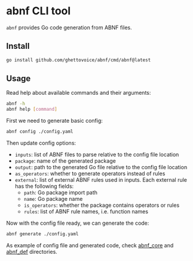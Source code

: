 # abnf CLI tool

`abnf` provides Go code generation from ABNF files.

## Install

```bash
go install github.com/ghettovoice/abnf/cmd/abnf@latest
```

## Usage

Read help about available commands and their arguments:

```bash
abnf -h
abnf help [command]
```

First we need to generate basic config:

```bash
abnf config ./config.yaml
```

Then update config options:

- `inputs`: list of ABNF files to parse relative to the config file location
- `package`: name of the generated package
- `output`: path to the generated Go file relative to the config file location
- `as_operators`: whether to generate operators instead of rules
- `external`: list of external ABNF rules used in inputs. Each external rule has the following fields:
  - `path`: Go package import path
  - `name`: Go package name
  - `is_operators`: whether the package contains operators or rules
  - `rules`: list of ABNF rule names, i.e. function names

Now with the config file ready, we can generate the code:

```bash
abnf generate ./config.yaml
```

As example of config file and generated code, check [abnf_core](https://github.com/ghettovoice/abnf/tree/master/pkg/abnf_core) and [abnf_def](https://github.com/ghettovoice/abnf/tree/master/pkg/abnf_def) directories.
